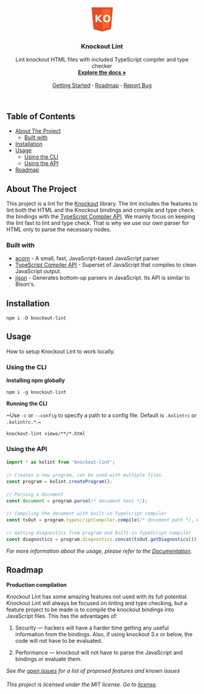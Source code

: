 <!-- [![LICENSE - MIT](https://img.shields.io/github/license/knockout-lint/knockout-lint.svg?style=flat-square)](https://github.com/knockout-lint/knockout-lint/blob/master/LICENSE) -->

<!-- PROJECT LOGO -->
<br />
<p align="center">
  <a href="https://github.com/knockout-lint/knockout-lint">
    <img src="assets/logo.png" alt="Logo" width="72">
  </a>

  <h3 align="center">Knockout Lint</h3>

  <p align="center">
    Lint knockout HTML files with included TypeScript compiler and type checker
    <br />
    <a href="https://github.com/knockout-lint/knockout-lint"><strong>Explore the docs »</strong></a>
    <br />
    <br />
    <a href="#installation">Getting Started</a>
    <b>·</b>
    <a href="#roadmap">Roadmap</a>
    <b>·</b>
    <a href="https://github.com/knockout-lint/knockout-lint/issues/new">Report Bug</a>
  </p>
</p>

<br>

<!-- TABLE OF CONTENTS -->
<!-- omit in toc -->
## Table of Contents

- [About The Project](#about-the-project)
  - [Built with](#built-with)
- [Installation](#installation)
- [Usage](#usage)
  - [Using the CLI](#using-the-cli)
  - [Using the API](#using-the-api)
- [Roadmap](#roadmap)



<!-- ABOUT THE PROJECT -->
## About The Project

This project is a lint for the [Knockout](https://knockoutjs.com/) library. The lint includes the features to lint both the HTML and the Knockout bindings and compile and type check the bindings with the [TypeScript Compiler API][ts-compiler-api]. We mainly focus on keeping the lint fast to lint and type check. That is why we use our own parser for HTML only to parse the necessary nodes.

### Built with
  - [acorn][acorn] - A small, fast, JavaScript-based JavaScript parser <!--[meriyah][meriyah] - A 100% compliant, self-hosted javascript parser. Supports ES2020 syntax.-->
  - [TypeScript Compiler API][ts-compiler-api] - Superset of JavaScript that compiles to clean JavaScript output.
  - [jison][jison] - Generates bottom-up parsers in JavaScript. Its API is similar to Bison's.

## Installation

```
npm i -D knockout-lint
```

<!-- USAGE EXAMPLES -->
## Usage

How to setup Knockout Lint to work locally.

### Using the CLI

**Installing npm globally**
```
npm i -g knockout-lint
```

**Running the CLI**

~Use `-c` or `--config` to specify a path to a config file. Default is `.kolintrc` or `.kolintrc.*`.~

```
knockout-lint views/**/*.html
```

### Using the API

```typescript
import * as kolint from 'knockout-lint';

// Creates a new program, can be used with multiple files.
const program = kolint.createProgram();

// Parsing a document
const document = program.parse(/* document text */);

// Compiling the document with built-in TypeScript compiler
const tsOut = program.typescriptCompiler.compile(/* document path */, document);

// Getting diagnostics from program and built-in TypeScript compiler
const diagnostics = program.diagnostics.concat(tsOut.getDiagnostics());
```

_For more information about the usage, please refer to the [Documentation](https://github.com/knockout-lint/knockout-lint/wiki)._



<!-- ROADMAP -->
## Roadmap

**Production compilation**

Knockout Lint has some amazing features not used with its full potential. Knockout Lint will always be focused on linting and type checking, but a feature project to be made is to compile the knockout bindings into JavaScript files. This has the advantages of:

1. Security — hackers will have a harder time getting any useful information from the bindings. Also, if using knockout 3.x or below, the code will not have to be evaluated.

2. Performance — knockout will not have to parse the JavaScript and bindings or evaluate them.

_See the [open issues](https://github.com/knockout-lint/knockout-lint/issues) for a list of proposed features and known issues_

<!-- omit in toc -->
###### This project is licensed under the MIT license. Go to [license](https://github.com/knockout-lint/knockout-lint/blob/master/LICENSE).

[ts-compiler-api]: https://github.com/Microsoft/TypeScript/wiki/Using-the-Compiler-API
[meriyah]: https://github.com/meriyah/meriyah
[acorn]: https://github.com/acornjs/acorn
[jison]: https://github.com/zaach/jison
[product-screenshot]: images/screenshot.png


